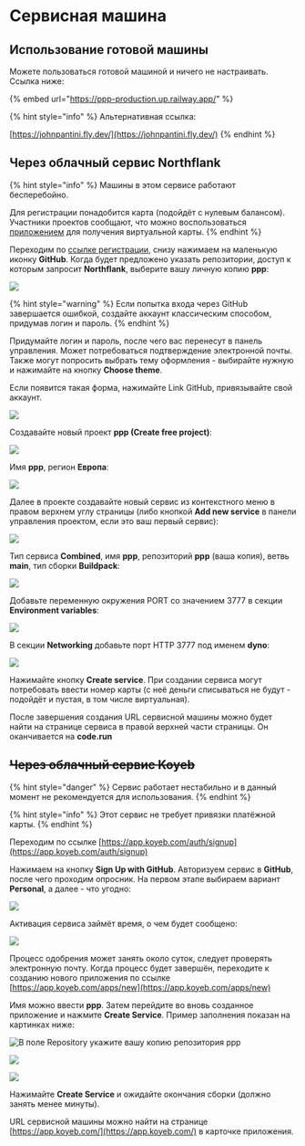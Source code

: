 # Сервисная машина

## Использование готовой машины

Можете пользоваться готовой машиной и ничего не настраивать. Ссылка ниже:

{% embed url="https://ppp-production.up.railway.app/" %}

{% hint style="info" %}
Альтернативная ссылка:

[https://johnpantini.fly.dev/](https://johnpantini.fly.dev/)
{% endhint %}

## Через облачный сервис Northflank

{% hint style="info" %}
Машины в этом сервисе работают бесперебойно.

Для регистрации понадобится карта (подойдёт с нулевым балансом). Участники проектов сообщают, что можно воспользоваться [приложением](https://play.google.com/store/apps/details?id=com.ozan.android\&hl=ru\&gl=US) для получения виртуальной карты.
{% endhint %}

Переходим по [ссылке регистрации](https://app.northflank.com/signup), снизу нажимаем на маленькую иконку **GitHub**. Когда будет предложено указать репозитории, доступ к которым запросит **Northflank**, выберите вашу личную копию **ppp**:

![](<../.gitbook/assets/image (358) (1).png>)

{% hint style="warning" %}
Если попытка входа через GitHub завершается ошибкой, создайте аккаунт классическим способом, придумав логин и пароль.
{% endhint %}

Придумайте логин и пароль, после чего вас перенесут в панель управления. Может потребоваться подтверждение электронной почты. Также могут попросить выбрать тему оформления - выбирайте нужную и нажимайте на кнопку **Choose theme**.

Если появится такая форма, нажимайте Link GitHub, привязывайте свой аккаунт.

![](<../.gitbook/assets/image (357).png>)

Создавайте новый проект **ppp (Create free project)**:

![](<../.gitbook/assets/image (355).png>)

Имя **ppp**, регион **Европа**:

![](<../.gitbook/assets/image (356).png>)

Далее в проекте создавайте новый сервис из контекстного меню в правом верхнем углу страницы (либо кнопкой **Add new service** в панели управления проектом, если это ваш первый сервис):

![](<../.gitbook/assets/image (360).png>)

Тип сервиса **Combined**, имя **ppp**, репозиторий **ppp** (ваша копия), ветвь **main**, тип сборки **Buildpack**:

![](<../.gitbook/assets/image (359) (1).png>)

Добавьте переменную окружения PORT со значением 3777 в секции **Environment variables**:

![](<../.gitbook/assets/image (347).png>)

В секции **Networking** добавьте порт HTTP 3777 под именем **dyno**:

![](<../.gitbook/assets/image (345).png>)

Нажимайте кнопку **Create service**. При создании сервиса могут потребовать ввести номер карты (с неё деньги списываться не будут - подойдёт и пустая, в том числе виртуальная).&#x20;

После завершения создания URL сервисной машины можно будет найти на странице сервиса в правой верхней части страницы. Он оканчивается на **code.run**

## ~~Через облачный сервис Koyeb~~

{% hint style="danger" %}
Сервис работает нестабильно и в данный момент не рекомендуется для использования.
{% endhint %}

{% hint style="info" %}
Этот сервис не требует привязки платёжной карты.
{% endhint %}

Переходим по ссылке [https://app.koyeb.com/auth/signup](https://app.koyeb.com/auth/signup)

Нажимаем на кнопку **Sign Up with GitHub**. Авторизуем сервис в **GitHub**, после чего проходим опросник. На первом этапе выбираем вариант **Personal**, а далее - что угодно:

![](<../.gitbook/assets/image (348).png>)

Активация сервиса займёт время, о чем будет сообщено:

![](<../.gitbook/assets/image (362).png>)

Процесс одобрения может занять около суток, следует проверять электронную почту. Когда процесс будет завершён, переходите к созданию нового приложения по ссылке [https://app.koyeb.com/apps/new](https://app.koyeb.com/apps/new)

Имя можно ввести **ppp**. Затем перейдите во вновь созданное приложение и нажмите **Create Service**. Пример заполнения показан на картинках ниже:

![В поле Repository укажите вашу копию репозитория ppp](<../.gitbook/assets/image (352).png>)

![](<../.gitbook/assets/image (349).png>)

![](<../.gitbook/assets/image (346) (1).png>)

Нажимайте **Create Service** и ожидайте окончания сборки (должно занять менее минуты).

URL сервисной машины можно найти на странице [https://app.koyeb.com/](https://app.koyeb.com/) в карточке приложения.
